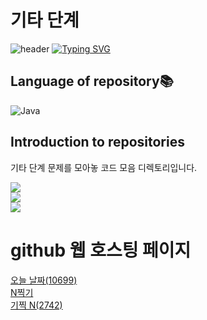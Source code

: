 # 기타 단계
![header](https://capsule-render.vercel.app/api?type=egg&color=gradient&height=300&section=header&text=welcome%2&fontSize=50&desc=기타%20단계%20%20문제)
[![Typing SVG](https://readme-typing-svg.demolab.com?font=Fira+Code&pause=1000&color=93BDF7&background=203AFF00&random=false&width=435&lines=My+name+is+kimganghyeon)](https://git.io/typing-svg)

## Language of repository📚
![Java](https://img.shields.io/badge/Java-007396?style=flat-square&logo=java&logoColor=white)

## Introduction to repositories 
기타 단계 문제를 모아놓 코드 모음 디렉토리입니다.

 <a href="https://www.acmicpc.net/problem/10699">
      <img src ="https://github.com/do04200611/Baekjoon/assets/74278578/a5d4ce51-3e8d-4f5f-b2d6-7a4c84d47e46">
 </a> <br>
 <a href="https://www.acmicpc.net/problem/2741">
     <img src ="https://github.com/do04200611/Baekjoon/assets/74278578/05b3ef3b-ca03-4de0-be41-6f49a74b0bc0">
 </a> <br> 
   <a href="https://www.acmicpc.net/problem/2742">
      <img src ="https://github.com/do04200611/Baekjoon/assets/74278578/b881d1eb-206a-4fed-bcaf-abd69985e9c9">
  </a>

# github 웹 호스팅 페이지

<a href="https://do04200611.github.io/Baekjoon/%EA%B8%B0%ED%83%80%20%EB%8B%A8%EA%B3%84/%EC%98%A4%EB%8A%98%20%EB%82%A0%EC%A7%9C(10699)/index.html">오늘 날짜(10699)</a><br>
<a href="https://do04200611.github.io/Baekjoon/%EA%B8%B0%ED%83%80%20%EB%8B%A8%EA%B3%84/N%20%EC%B0%8D%EA%B8%B0(2741)/index.html">N찍기</a><br>
<a href="https://do04200611.github.io/Baekjoon/%EA%B8%B0%ED%83%80%20%EB%8B%A8%EA%B3%84/%EA%B8%B0%EC%B0%8D%20N(2742)/index.html">기찍 N(2742)</a><br>
